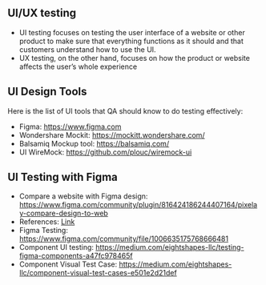 ## UI/UX testing
- UI testing focuses on testing the user interface of a website or other product to make sure that everything functions as it should and that customers understand how to use the UI.
- UX testing, on the other hand, focuses on how the product or website affects the user’s whole experience

## UI Design Tools
Here is the list of UI tools that QA should know to do testing effectively:
- Figma: https://www.figma.com
- Wondershare Mockit: https://mockitt.wondershare.com/
- Balsamiq Mockup tool: https://balsamiq.com/
- UI WireMock: https://github.com/plouc/wiremock-ui
  
## UI Testing with Figma
- Compare a website with Figma design: https://www.figma.com/community/plugin/816424186244407164/pixelay-compare-design-to-web
- References: [Link](https://www.youtube.com/watch?v=yAj8qWD3Xzs&ab_channel=HypermaticFigmaTutorials)
- Figma Testing: https://www.figma.com/community/file/1006635175768666481
- Component UI testing: https://medium.com/eightshapes-llc/testing-figma-components-a47fc978465f
- Component Visual Test Case: https://medium.com/eightshapes-llc/component-visual-test-cases-e501e2d21def
